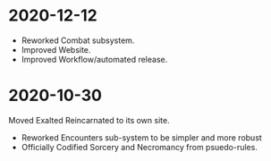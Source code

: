 2020-12-12
==========

- Reworked Combat subsystem.
- Improved Website.
- Improved Workflow/automated release.

2020-10-30
==========

Moved Exalted Reincarnated to its own site.
- Reworked Encounters sub-system to be simpler and more robust
- Officially Codified Sorcery and Necromancy from psuedo-rules.